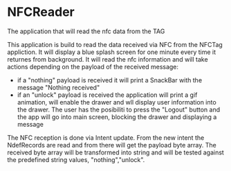 # NFCReader
The application that will read the nfc data from the TAG

This application is build to read the data received via NFC from the NFCTag appliction.
It will display a blue splash screen for one minute every time it returnes from background.
It will read the nfc information and will take actions depending on the payload of the received message:
  - if a "nothing" payload is received it will print a SnackBar with the message "Nothing received"
  - if an "unlock" payload is received the application will print a gif animation, will enable the drawer and wll display 
  user information into the drawer. The user has the posibiliti to press the "Logout" button and the app will go into main screen, blocking the drawer and displaying a message

The NFC reception is done via Intent update. From the new intent the NdefRecords are read and from there will get the payload byte array. 
The received byte array will be transformed into string and will be tested against the predefined string values, "nothing","unlock".
